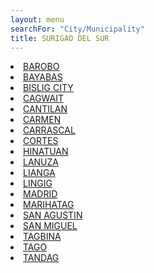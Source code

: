 ```yaml
---
layout: menu
searchFor: "City/Municipality"
title: SURIGAO DEL SUR
---
```

<li><a class="oID" href="{{site.url}}/citymuni/6801.html" value="SURIGAO DEL SUR, BAROBO" rel="external">BAROBO</a></li><li><a class="oID" href="{{site.url}}/citymuni/6802.html" value="SURIGAO DEL SUR, BAYABAS" rel="external">BAYABAS</a></li><li><a class="oID" href="{{site.url}}/citymuni/6803.html" value="SURIGAO DEL SUR, BISLIG CITY" rel="external">BISLIG CITY</a></li><li><a class="oID" href="{{site.url}}/citymuni/6804.html" value="SURIGAO DEL SUR, CAGWAIT" rel="external">CAGWAIT</a></li><li><a class="oID" href="{{site.url}}/citymuni/6805.html" value="SURIGAO DEL SUR, CANTILAN" rel="external">CANTILAN</a></li><li><a class="oID" href="{{site.url}}/citymuni/6806.html" value="SURIGAO DEL SUR, CARMEN" rel="external">CARMEN</a></li><li><a class="oID" href="{{site.url}}/citymuni/6807.html" value="SURIGAO DEL SUR, CARRASCAL" rel="external">CARRASCAL</a></li><li><a class="oID" href="{{site.url}}/citymuni/6808.html" value="SURIGAO DEL SUR, CORTES" rel="external">CORTES</a></li><li><a class="oID" href="{{site.url}}/citymuni/6809.html" value="SURIGAO DEL SUR, HINATUAN" rel="external">HINATUAN</a></li><li><a class="oID" href="{{site.url}}/citymuni/6810.html" value="SURIGAO DEL SUR, LANUZA" rel="external">LANUZA</a></li><li><a class="oID" href="{{site.url}}/citymuni/6811.html" value="SURIGAO DEL SUR, LIANGA" rel="external">LIANGA</a></li><li><a class="oID" href="{{site.url}}/citymuni/6812.html" value="SURIGAO DEL SUR, LINGIG" rel="external">LINGIG</a></li><li><a class="oID" href="{{site.url}}/citymuni/6813.html" value="SURIGAO DEL SUR, MADRID" rel="external">MADRID</a></li><li><a class="oID" href="{{site.url}}/citymuni/6814.html" value="SURIGAO DEL SUR, MARIHATAG" rel="external">MARIHATAG</a></li><li><a class="oID" href="{{site.url}}/citymuni/6815.html" value="SURIGAO DEL SUR, SAN AGUSTIN" rel="external">SAN AGUSTIN</a></li><li><a class="oID" href="{{site.url}}/citymuni/6816.html" value="SURIGAO DEL SUR, SAN MIGUEL" rel="external">SAN MIGUEL</a></li><li><a class="oID" href="{{site.url}}/citymuni/6817.html" value="SURIGAO DEL SUR, TAGBINA" rel="external">TAGBINA</a></li><li><a class="oID" href="{{site.url}}/citymuni/6818.html" value="SURIGAO DEL SUR, TAGO" rel="external">TAGO</a></li><li><a class="oID" href="{{site.url}}/citymuni/6819.html" value="SURIGAO DEL SUR, TANDAG" rel="external">TANDAG</a></li>
